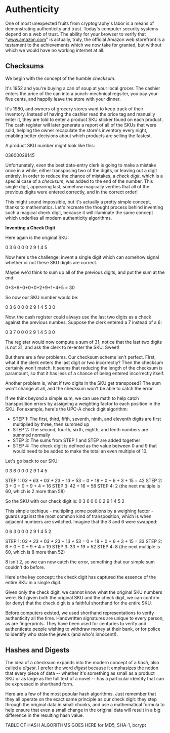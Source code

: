# Authenticity

One of most unexpected fruits from cryptography's labor is a means of demonstrating authenticity and trust.  Today's computer security systems depend on a web of trust.  The ability for your browser to verify that "www.amazon.com" is actually, truly, the official Amazon web storefront is a testament to the achievements which we now take for granted, but without which we would have no working internet at all.

## Checksums

We begin with the concept of the humble _checksum_.  

It's 1952 and you're buying a can of soup at your local grocer.  The cashier enters the price of the can into a punch-mechnical regsiter, you pay your five cents, and happily leave the store with your dinner.

It's 1980, and owners of grocery stores want to keep track of their inventory.  Instead of having the cashier read the price tag and manually enter it, they are told to enter a product SKU sticker found on each product.  The cash register will later generate a report of all of the SKUs that were sold, helping the owner recaculate the store's inventory every night, enabling better decisions about which products are selling the fastest.  

A product SKU number might look like this:

03600029145

Unfortunately, even the best data-entry clerk is going to make a mistake once in a while, either transposing two of the digits, or leaving out a digit entirely.  In order to reduce the chance of mistakes, a _check digit_, which is a special case of a _checksum_, was added to the end of the number.  This single digit, appearing last, somehow magically verifies that all of the previous digits were entered correctly, and in the correct order!

This might sound impossible, but it's actually a pretty simple concept, thanks to mathematics.  Let's recreate the thought process behind inventing such a magical check digit, because it will illuminate the same concept which underlies all modern authenticity algorithms.

**Inventing a Check Digit**

Here again is the original SKU:

0 3 6 0 0 0 2 9 1 4 5

Now here's the challenge: invent a single digit which can somehow signal whether or not these SKU digits are correct.

Maybe we'd think to sum up all of the previous digits, and put the sum at the end:

0+3+6+0+0+0+2+9+1+4+5 = 30

So now our SKU number would be:

0 3 6 0 0 0 2 9 1 4 5 3 0

Now, the cash register could always use the last two digits as a check against the previous numbes.  Suppose the clerk entered a 7 instead of a 6:

0 3 7 0 0 0 2 9 1 4 5 3 0

The register would now compute a sum of 31, notice that the last two digits is not 31, and ask the clerk to re-enter the SKU.  Sweet!

But there are a few problems.  Our checksum scheme isn't perfect. First, what if the clerk enters the last digit or two incorrectly?  Then the checksum certainly won't match.  It seems that reducing the length of the checksum is paramount, so that it has less of a chance of being entered incorrectly itself.

Another problem is, what if two digits in the SKU get transposed?  The sum won't change at all, and the checksum won't be able to catch the error.

If we think beyond a simple sum, we can use math to help catch transposition errors by assigning a weighting factor to each position in the SKU.  For example, here's the UPC-A check digit algorithm:

* STEP 1: The first, third, fifth, seventh, ninth, and eleventh digits are first multiplied by three, then summed up
* STEP 2: The second, fourth, sixth, eighth, and tenth numbers are summed normally
* STEP 3: The sums from STEP 1 and STEP are added together
* STEP 4: The check digit is defined as the value between 0 and 9 that would need to be added to make the total an even multiple of 10.

Let's go back to our SKU:

0 3 6 0 0 0 2 9 1 4 5

STEP 1: 0*3 + 6*3 + 0*3 + 2*3 + 1*3 + 5*3 = 0 + 18 + 0 + 6 + 3 + 15 = 42
STEP 2: 3 + 0 + 0 + 9 + 4 = 16
STEP 3: 42 + 16 = 58
STEP 4: 2 (the next multiple is 60, which is 2 more than 58)

So the SKU with our check digit is:
0 3 6 0 0 0 2 9 1 4 5 2

This simple techique - multipling some positions by a weighing factor - guards against the most common kind of transposition, which is when adjacent numbers are switched.  Imagine that the 3 and 6 were swapped:

0 6 3 0 0 0 2 9 1 4 5 2

STEP 1: 0*3 + 3*3 + 0*3 + 2*3 + 1*3 + 5*3 = 0 + 18 + 0 + 6 + 3 + 15 = 33
STEP 2: 6 + 0 + 0 + 9 + 4 = 19
STEP 3: 33 + 19 = 52
STEP 4: 8 (the next multiple is 60, which is 8 more than 52)

8 isn't 2, so we can now catch the error, something that our simple sum couldn't do before.

Here's the key concept: the check digit has captured the essence of the entire SKU in a single digit.  

Given only the check digit, we cannot know what the original SKU numbers were.  But given both the original SKU and the check digit, we can confirm (or deny) that the check digit is a faithful shorthand for the entire SKU.

Before computers existed, we used shorthand representations to verify authenticity all the time.  Handwritten signatures are unique to every person, as are fingerprints.  They have been used for centuries to verify and authenticate people wishing to withdraw money at their bank, or for police to identify who stole the jewels (and who's innocent!).

## Hashes and Digests

The idea of a checksum expands into the modern concept of a _hash_, also called a _digest_.  I prefer the word _digest_ because it emphasizes the notion that every piece of data -- whether it's something as small as a product SKU or as large as the full text of a novel -- has a particular identity that can be expressed in shorthand form.

Here are a few of the most popular hash algorithms.  Just remember that they all operate on the exact same principle as our check digit: they step through the original data in small chunks, and use a mathematical formula to help ensure that even a small change in the original data will result in a big difference in the resulting hash value.

TABLE OF HASH ALGORITHMS GOES HERE for MD5, SHA-1, bcrypt
